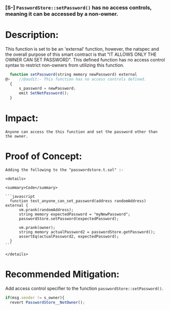 ### [S-] `PasswordStore::setPassword()` has no access controls, meaning it can be accessed by a non-owner.

# Description:
  This function is set to be an 'external' function, however, the natspec and the overall purpose of this smart contract is that "IT ALLOWS ONLY THE OWNER CAN SET PASSWORD".
  This defined function has no access control syntax to restrict non-owners from utilizing this function.

  ```javascript
    function setPassword(string memory newPassword) external
@>    //@audit:- This function has no access controls defined.
    {
        s_password = newPassword;
        emit SetNetPassword();
    }
  ```
# Impact:
    Anyone can access the this function and set the password other than the owner.
  

# Proof of Concept:
    Adding the following to the "passwordstore.t.sol" :-
    
    <details>
    
    <summary>Code</summary>
    
    ```javascript
      function test_anyone_can_set_password(address randomAddress) external {
          vm.prank(randomAddress);
          string memory expectedPassword = "myNewPassword";
          passwordStore.setPassword(expectedPassword);
  
          vm.prank(owner);
          string memory actualPassword2 = passwordStore.getPassword();
          assertEq(actualPassword2, expectedPassword);
      }
    ```

    </details>

# Recommended Mitigation:
  Add access control specifier to the function `passwordStore::setPassword()`.

  ```javascript
  if(msg.sender != s_owner){
    revert PasswordStore__NotOwner();
  ```

  
